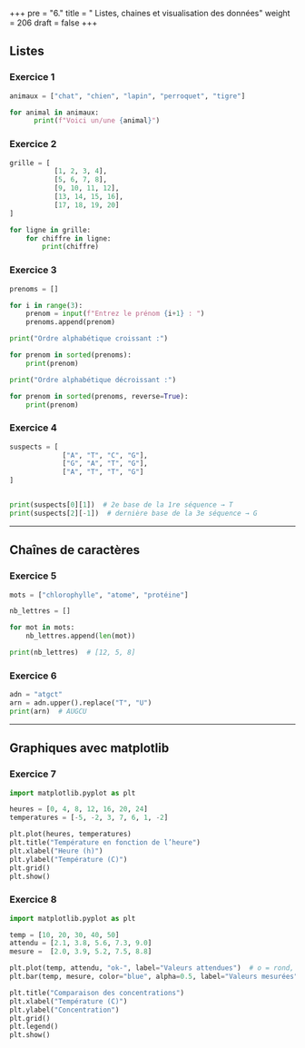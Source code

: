 +++
pre = "6."
title = " Listes, chaines et visualisation des données"
weight = 206
draft = false
+++


## Listes

### Exercice 1

```python
animaux = ["chat", "chien", "lapin", "perroquet", "tigre"]

for animal in animaux:
      print(f"Voici un/une {animal}")
```


### Exercice 2

```python
grille = [
           [1, 2, 3, 4],
           [5, 6, 7, 8],
           [9, 10, 11, 12],
           [13, 14, 15, 16],
           [17, 18, 19, 20]
]

for ligne in grille:
    for chiffre in ligne:
        print(chiffre)
```


### Exercice 3

```python
prenoms = []

for i in range(3):
    prenom = input(f"Entrez le prénom {i+1} : ")
    prenoms.append(prenom)

print("Ordre alphabétique croissant :")

for prenom in sorted(prenoms):
    print(prenom)

print("Ordre alphabétique décroissant :")

for prenom in sorted(prenoms, reverse=True):
    print(prenom)
```


### Exercice 4

```python
suspects = [
             ["A", "T", "C", "G"],
             ["G", "A", "T", "G"],
             ["A", "T", "T", "G"]
]


print(suspects[0][1])  # 2e base de la 1re séquence → T
print(suspects[2][-1])  # dernière base de la 3e séquence → G
```

---


## Chaînes de caractères

### Exercice 5

```python
mots = ["chlorophylle", "atome", "protéine"]

nb_lettres = []

for mot in mots:
    nb_lettres.append(len(mot))

print(nb_lettres)  # [12, 5, 8]
```


### Exercice 6

```python
adn = "atgct"
arn = adn.upper().replace("T", "U")
print(arn)  # AUGCU
```

---


## Graphiques avec matplotlib

### Exercice 7

```python
import matplotlib.pyplot as plt

heures = [0, 4, 8, 12, 16, 20, 24]
temperatures = [-5, -2, 3, 7, 6, 1, -2]

plt.plot(heures, temperatures)
plt.title("Température en fonction de l’heure")
plt.xlabel("Heure (h)")
plt.ylabel("Température (C)")
plt.grid()
plt.show()
```


### Exercice 8

```python
import matplotlib.pyplot as plt

temp = [10, 20, 30, 40, 50]
attendu = [2.1, 3.8, 5.6, 7.3, 9.0]
mesure =  [2.0, 3.9, 5.2, 7.5, 8.8]

plt.plot(temp, attendu, "ok-", label="Valeurs attendues")  # o = rond, k = noir, - = ligne
plt.bar(temp, mesure, color="blue", alpha=0.5, label="Valeurs mesurées")

plt.title("Comparaison des concentrations")
plt.xlabel("Température (C)")
plt.ylabel("Concentration")
plt.grid()
plt.legend()
plt.show()
```